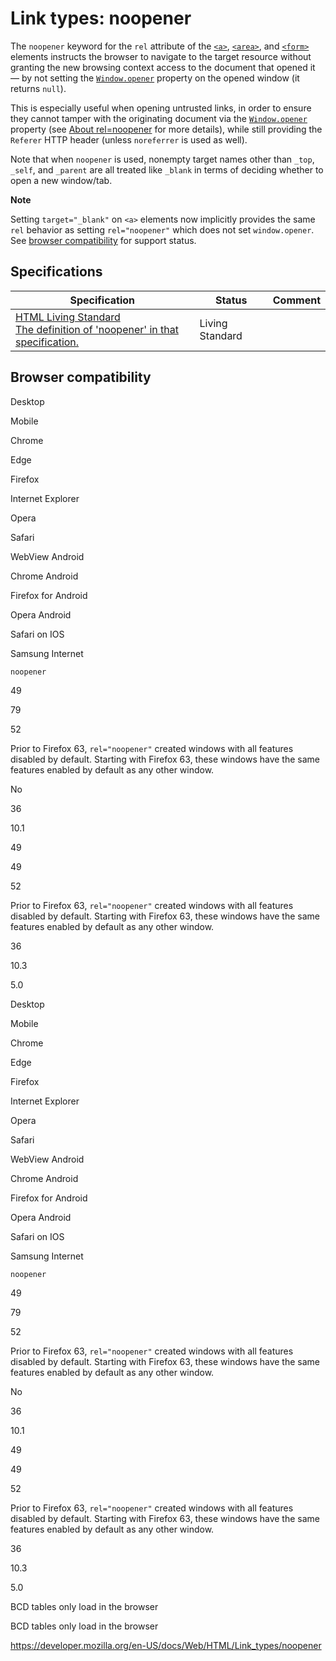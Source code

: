 Link types: noopener
====================

The `noopener` keyword for the `rel` attribute of the [`<a>`](../element/a), [`<area>`](../element/area), and [`<form>`](../element/form) elements instructs the browser to navigate to the target resource without granting the new browsing context access to the document that opened it — by not setting the [`Window.opener`](https://developer.mozilla.org/en-US/docs/Web/API/Window/opener) property on the opened window (it returns `null`).

This is especially useful when opening untrusted links, in order to ensure they cannot tamper with the originating document via the [`Window.opener`](https://developer.mozilla.org/en-US/docs/Web/API/Window/opener) property (see [About rel=noopener](https://mathiasbynens.github.io/rel-noopener/) for more details), while still providing the `Referer` HTTP header (unless `noreferrer` is used as well).

Note that when `noopener` is used, nonempty target names other than `_top`, `_self`, and `_parent` are all treated like `_blank` in terms of deciding whether to open a new window/tab.

**Note**

Setting `target="_blank"` on `<a>` elements now implicitly provides the same `rel` behavior as setting `rel="noopener"` which does not set `window.opener`. See [browser compatibility](../element/a#browser_compatibility) for support status.

Specifications
--------------

<table><thead><tr class="header"><th>Specification</th><th>Status</th><th>Comment</th></tr></thead><tbody><tr class="odd"><td><a href="https://html.spec.whatwg.org/multipage/#link-type-noopener">HTML Living Standard<br />
<span class="small">The definition of 'noopener' in that specification.</span></a></td><td><span class="spec-living">Living Standard</span></td><td></td></tr></tbody></table>

Browser compatibility
---------------------

Desktop

Mobile

Chrome

Edge

Firefox

Internet Explorer

Opera

Safari

WebView Android

Chrome Android

Firefox for Android

Opera Android

Safari on IOS

Samsung Internet

`noopener`

49

79

52

Prior to Firefox 63, `rel="noopener"` created windows with all features disabled by default. Starting with Firefox 63, these windows have the same features enabled by default as any other window.

No

36

10.1

49

49

52

Prior to Firefox 63, `rel="noopener"` created windows with all features disabled by default. Starting with Firefox 63, these windows have the same features enabled by default as any other window.

36

10.3

5.0

Desktop

Mobile

Chrome

Edge

Firefox

Internet Explorer

Opera

Safari

WebView Android

Chrome Android

Firefox for Android

Opera Android

Safari on IOS

Samsung Internet

`noopener`

49

79

52

Prior to Firefox 63, `rel="noopener"` created windows with all features disabled by default. Starting with Firefox 63, these windows have the same features enabled by default as any other window.

No

36

10.1

49

49

52

Prior to Firefox 63, `rel="noopener"` created windows with all features disabled by default. Starting with Firefox 63, these windows have the same features enabled by default as any other window.

36

10.3

5.0

BCD tables only load in the browser

BCD tables only load in the browser

<a href="https://developer.mozilla.org/en-US/docs/Web/HTML/Link_types/noopener" class="_attribution-link">https://developer.mozilla.org/en-US/docs/Web/HTML/Link_types/noopener</a>
